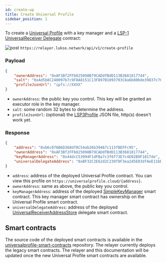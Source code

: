 ```yaml
---
id: create-up
title: Create Universal Profile
sidebar_position: 1
---
```


To create a [Universal Profile](standards/universal-profile.md) with a key manager and a [LSP-1 UniversalReceiver Delegate](https://github.com/lukso-network/LIPs/blob/master/LSPs/LSP-1-UniversalReceiver.md) contract:

![post](https://img.shields.io/badge/-POST-green) `https://relayer.lukso.network/api/v1/create-profile`

### Payload

```json
{
    "ownerAddress": "0xAF3Bf2FFb025098B79CADdfBdD113B3681817744",
    "salt": "0xAd5b8C240097b7c9F8A8151C13F897B1093703C8a6b80bde39837c769f4c1079",
    "profileJsonUrl": "ipfs://XXXX"
}
```

- `ownerAddress`: the public key you control. This key will be granted an executor role in the key manager.
- `salt`: some random 32 bytes to determine the address.
- `profileJsonUrl`: (optional) the [LSP3Profile](standards/universal-profile.md) JSON file, http(s) doesn't work yet.

### Response

```json
{
    "address": "0xb6c076B6D368df8C54ab26b39467c113fBEFFc95",
    "ownerAddress": "0xAF3Bf2FFb025098B79CADdfBdD113B3681817744",
    "keyManagerAddress": "0x44dcC53994F1dFBa7c3f6f73E7c4E02B9F1817de",
    "universalDelegateAddress": "0xBF32C2E62d2C239f8F3ea2d5E03dfAeE11bBab7E"
}
```

- `address`: address of the deployed Universal Profile contract. You can view this profile on `https://universalprofile.cloud/{address}`.
- `ownerAddress`: same as above, the public key you control.
- `keyManagerAddress`: address of the deployed [SimpleKeyManager](https://github.com/lukso-network/universalprofile-smart-contracts/blob/legacy-contracts/contracts/KeyManager/SimpleKeyManager.sol) smart contract. This key manager smart contract has ownership on the Universal Profile smart contract.
- `universalDelegateAddress`: address of the deployed [UniversalReceiverAddressStore](https://github.com/lukso-network/universalprofile-smart-contracts/blob/legacy-contracts/contracts/UniversalReceiver/UniversalReceiverAddressStore.sol) delegate smart contract.

## Smart contracts

The source code of the deployed smart contracts is available in the [universalprofile-smart-contracts](https://github.com/lukso-network/universalprofile-smart-contracts/tree/legacy-contracts) repository. The relayer currently deploys the legacy smart contracts. The relayer and this documentation will be updated once the new Universal Profile smart contracts are available.
